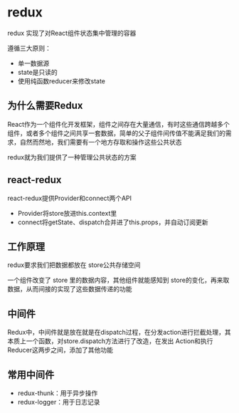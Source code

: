 # redux

redux 实现了对React组件状态集中管理的容器

遵循三大原则：

- 单一数据源
- state是只读的
- 使用纯函数reducer来修改state

## 为什么需要Redux

React作为一个组件化开发框架，组件之间存在大量通信，有时这些通信跨越多个组件，或者多个组件之间共享一套数据，简单的父子组件间传值不能满足我们的需求，自然而然地，我们需要有一个地方存取和操作这些公共状态

redux就为我们提供了一种管理公共状态的方案

## react-redux

react-redux提供Provider和connect两个API

- Provider将store放进this.context里
- connect将getState、dispatch合并进了this.props，并自动订阅更新

## 工作原理

redux要求我们把数据都放在 store公共存储空间  

一个组件改变了 store 里的数据内容，其他组件就能感知到 store的变化，再来取数据，从而间接的实现了这些数据传递的功能

## 中间件

Redux中，中间件就是放在就是在dispatch过程，在分发action进行拦截处理，其本质上一个函数，对store.dispatch方法进行了改造，在发出 Action和执行 Reducer这两步之间，添加了其他功能

## 常用中间件

- redux-thunk：用于异步操作
- redux-logger：用于日志记录
